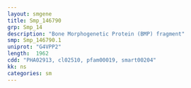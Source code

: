 ```yaml
---
layout: smgene
title: Smp_146790
grp: Smp_14
description: "Bone Morphogenetic Protein (BMP) fragment"
smp: Smp_146790.1
uniprot: "G4VPP2"
length:  1962
cdd: "PHA02913, cl02510, pfam00019, smart00204"
kk: ns
categories: sm
---
```

